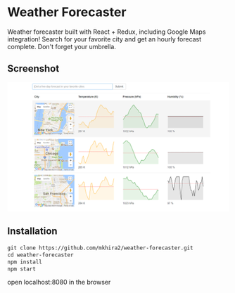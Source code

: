# Weather Forecaster

Weather forecaster built with React + Redux, including Google Maps integration! Search for your favorite city and get an hourly forecast complete. Don't forget your umbrella.

## Screenshot
![weather](/src/images/weather.png)

## Installation

```
git clone https://github.com/mkhira2/weather-forecaster.git
cd weather-forecaster
npm install
npm start

 ```
open localhost:8080 in the browser
